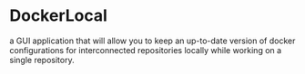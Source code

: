 # DockerLocal
a GUI application that will allow you to keep an up-to-date version of docker configurations for interconnected repositories locally while working on a single repository.
